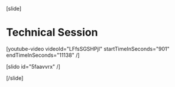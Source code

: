 [slide]
# Technical Session

[youtube-video videoId="LFfsSGSHPjI" startTimeInSeconds="901" endTimeInSeconds="‭11138‬" /]

[slido id="5faavvrx" /]

[/slide]